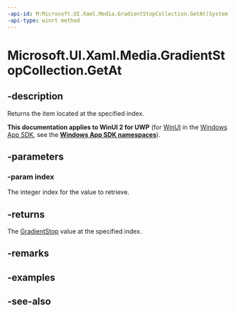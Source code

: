 ```yaml
---
-api-id: M:Microsoft.UI.Xaml.Media.GradientStopCollection.GetAt(System.UInt32)
-api-type: winrt method
---
```


<!-- Method syntax
public Windows.UI.Xaml.Media.GradientStop GetAt(System.UInt32 index)
-->

# Microsoft.UI.Xaml.Media.GradientStopCollection.GetAt

## -description
Returns the item located at the specified index.

**This documentation applies to WinUI 2 for UWP** (for [WinUI](/windows/apps/winui/winui3/) in the [Windows App SDK](/windows/apps/windows-app-sdk/), see the **[Windows App SDK namespaces](/windows/windows-app-sdk/api/winrt/)**).

## -parameters
### -param index
The integer index for the value to retrieve.

## -returns
The [GradientStop](gradientstop.md) value at the specified index.

## -remarks

## -examples

## -see-also
